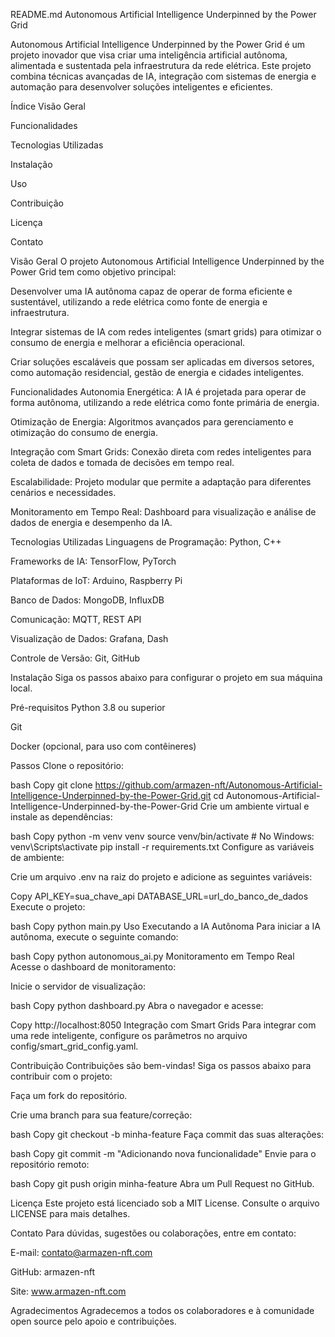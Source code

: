 README.md
Autonomous Artificial Intelligence Underpinned by the Power Grid


Autonomous Artificial Intelligence Underpinned by the Power Grid é um projeto inovador que visa criar uma inteligência artificial autônoma, alimentada e sustentada pela infraestrutura da rede elétrica. Este projeto combina técnicas avançadas de IA, integração com sistemas de energia e automação para desenvolver soluções inteligentes e eficientes.

Índice
Visão Geral

Funcionalidades

Tecnologias Utilizadas

Instalação

Uso

Contribuição

Licença

Contato

Visão Geral
O projeto Autonomous Artificial Intelligence Underpinned by the Power Grid tem como objetivo principal:

Desenvolver uma IA autônoma capaz de operar de forma eficiente e sustentável, utilizando a rede elétrica como fonte de energia e infraestrutura.

Integrar sistemas de IA com redes inteligentes (smart grids) para otimizar o consumo de energia e melhorar a eficiência operacional.

Criar soluções escaláveis que possam ser aplicadas em diversos setores, como automação residencial, gestão de energia e cidades inteligentes.

Funcionalidades
Autonomia Energética: A IA é projetada para operar de forma autônoma, utilizando a rede elétrica como fonte primária de energia.

Otimização de Energia: Algoritmos avançados para gerenciamento e otimização do consumo de energia.

Integração com Smart Grids: Conexão direta com redes inteligentes para coleta de dados e tomada de decisões em tempo real.

Escalabilidade: Projeto modular que permite a adaptação para diferentes cenários e necessidades.

Monitoramento em Tempo Real: Dashboard para visualização e análise de dados de energia e desempenho da IA.

Tecnologias Utilizadas
Linguagens de Programação: Python, C++

Frameworks de IA: TensorFlow, PyTorch

Plataformas de IoT: Arduino, Raspberry Pi

Banco de Dados: MongoDB, InfluxDB

Comunicação: MQTT, REST API

Visualização de Dados: Grafana, Dash

Controle de Versão: Git, GitHub

Instalação
Siga os passos abaixo para configurar o projeto em sua máquina local.

Pré-requisitos
Python 3.8 ou superior

Git

Docker (opcional, para uso com contêineres)

Passos
Clone o repositório:

bash
Copy
git clone https://github.com/armazen-nft/Autonomous-Artificial-Intelligence-Underpinned-by-the-Power-Grid.git
cd Autonomous-Artificial-Intelligence-Underpinned-by-the-Power-Grid
Crie um ambiente virtual e instale as dependências:

bash
Copy
python -m venv venv
source venv/bin/activate  # No Windows: venv\Scripts\activate
pip install -r requirements.txt
Configure as variáveis de ambiente:

Crie um arquivo .env na raiz do projeto e adicione as seguintes variáveis:

Copy
API_KEY=sua_chave_api
DATABASE_URL=url_do_banco_de_dados
Execute o projeto:

bash
Copy
python main.py
Uso
Executando a IA Autônoma
Para iniciar a IA autônoma, execute o seguinte comando:

bash
Copy
python autonomous_ai.py
Monitoramento em Tempo Real
Acesse o dashboard de monitoramento:

Inicie o servidor de visualização:

bash
Copy
python dashboard.py
Abra o navegador e acesse:

Copy
http://localhost:8050
Integração com Smart Grids
Para integrar com uma rede inteligente, configure os parâmetros no arquivo config/smart_grid_config.yaml.

Contribuição
Contribuições são bem-vindas! Siga os passos abaixo para contribuir com o projeto:

Faça um fork do repositório.

Crie uma branch para sua feature/correção:

bash
Copy
git checkout -b minha-feature
Faça commit das suas alterações:

bash
Copy
git commit -m "Adicionando nova funcionalidade"
Envie para o repositório remoto:

bash
Copy
git push origin minha-feature
Abra um Pull Request no GitHub.

Licença
Este projeto está licenciado sob a MIT License. Consulte o arquivo LICENSE para mais detalhes.

Contato
Para dúvidas, sugestões ou colaborações, entre em contato:

E-mail: contato@armazen-nft.com

GitHub: armazen-nft

Site: www.armazen-nft.com

Agradecimentos
Agradecemos a todos os colaboradores e à comunidade open source pelo apoio e contribuições.
